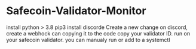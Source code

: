 # Safecoin-Validator-Monitor
install python > 3.8
pip3 install discorde
Create a new change on discord, create a webhock can copying it to the code
copy your validator ID.
run on your safecoin validator.
you can manualy run or add to a systemctl